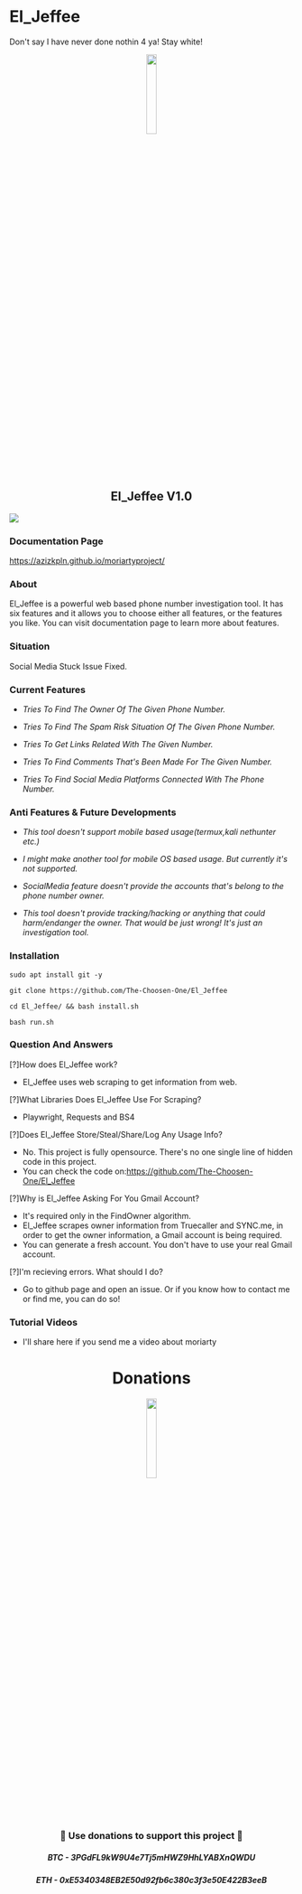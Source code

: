 # El_Jeffee
Don't say I have never done nothin 4 ya! Stay white!

<p align="center" width="100%">
    <img width="19%" src="https://i.ibb.co/bvKNrwx/t5179.png">
</p>
<h2 align="center" width="100%">El_Jeffee V1.0</h2>

![](banners/gif.gif)

### Documentation Page

<a href="https://azizkpln.github.io/moriartyproject/" target="_blank">https://azizkpln.github.io/moriartyproject/</a>

### About
El_Jeffee is a powerful web based phone number investigation tool. It has six features and it allows you to choose either all features, or the features you like. You can visit documentation page to learn more about features.

### Situation
Social Media Stuck Issue Fixed.

### Current Features
- *Tries To Find The Owner Of The Given Phone Number.*

- *Tries To Find The Spam Risk Situation Of The Given Phone Number.*

- *Tries To Get Links Related With The Given Number.*

- *Tries To Find Comments That's Been Made For The Given Number.*

- *Tries To Find Social Media Platforms Connected With The Phone Number.*

### Anti Features & Future Developments
- *This tool doesn't support mobile based usage(termux,kali nethunter etc.)*

- *I might make another tool for mobile OS based usage. But currently it's not supported.*

- *SocialMedia feature doesn't provide the accounts that's belong to the phone number owner.*

- *This tool doesn't provide tracking/hacking or anything that could harm/endanger the owner. That would be just wrong! It's just an investigation tool.*



### Installation
````
sudo apt install git -y

git clone https://github.com/The-Choosen-One/El_Jeffee

cd El_Jeffee/ && bash install.sh

bash run.sh
````

### Question And Answers

[?]How does El_Jeffee work?

  - El_Jeffee uses web scraping to get information from web.

[?]What Libraries Does El_Jeffee Use For Scraping?

  - Playwright, Requests and BS4

[?]Does El_Jeffee Store/Steal/Share/Log Any Usage Info?

  - No. This project is fully opensource. There's no one single line of hidden code in this project.
  - You can check the code on:https://github.com/The-Choosen-One/El_Jeffee

[?]Why is El_Jeffee Asking For You Gmail Account?

  - It's required only in the FindOwner algorithm.
  - El_Jeffee scrapes owner information from Truecaller and SYNC.me, in order to get the owner information, a Gmail account       is being required.
  - You can generate a fresh account. You don't have to use your real Gmail account.

[?]I'm recieving errors. What should I do?

  - Go to github page and open an issue. Or if you know how to contact me or find me, you can do so!

### Tutorial Videos
* I'll share here if you send me a video about moriarty

<h1 align="center" width="100%">Donations</h1>
<p align="center" width="100%">
    <img width="19%" src="https://i.ibb.co/HXmPjDm/heart3.png">
</p>
<h3 align="center">🙌 Use donations to support this project 🙌</h3>
<h5 align="center">BTC - 3PGdFL9kW9U4e7Tj5mHWZ9HhLYABXnQWDU</h5>
<h5 align="center">ETH - 0xE5340348EB2E50d92fb6c380c3f3e50E422B3eeB</h5>
